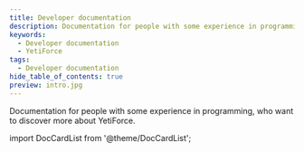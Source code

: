 ```yaml
---
title: Developer documentation
description: Documentation for people with some experience in programming, who want to discover more about YetiForce.
keywords:
  - Developer documentation
  - YetiForce
tags:
  - Developer documentation
hide_table_of_contents: true
preview: intro.jpg
---
```


Documentation for people with some experience in programming, who want to discover more about YetiForce.

import DocCardList from '@theme/DocCardList';

<DocCardList />
